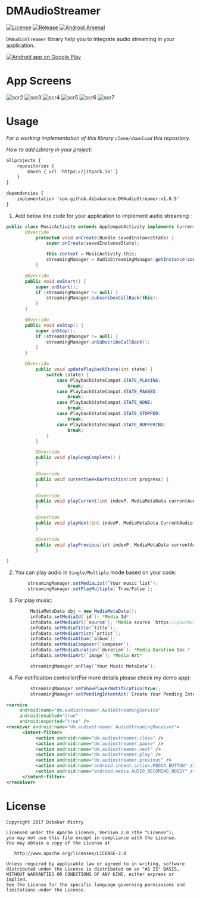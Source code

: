 DMAudioStreamer
==================

[![License](https://img.shields.io/github/license/blipinsk/StaggeredAnimationGroup.svg?style=flat)](https://www.apache.org/licenses/LICENSE-2.0)
[![Release](https://jitpack.io/v/dibakarece/DMAudioStreamer.svg?style=flat-square)](https://jitpack.io/#dibakarece/DMAudioStreamer)
[![Android Arsenal](https://img.shields.io/badge/Android%20Arsenal-DMAudioStreamer-brightgreen.svg?style=flat)](https://android-arsenal.com/details/1/6383)

`DMAudioStreamer` library help you to integrate audio streaming in your application.

<a href="https://play.google.com/store/apps/details?id=dm.audiostreamerdemo">
  <img alt="Android app on Google Play" src="https://developer.android.com/images/brand/en_app_rgb_wo_45.png" />
</a>

App Screens
=====
![scr2](https://user-images.githubusercontent.com/10453203/31852066-f53dcf92-b68e-11e7-821c-683c5d540b23.png)
![scr3](https://user-images.githubusercontent.com/10453203/31852069-0256ecd6-b68f-11e7-84fe-38e725a4b6f5.png)
![scr4](https://user-images.githubusercontent.com/10453203/31852070-04bdf492-b68f-11e7-8c92-1ec26b2042db.png)
![scr5](https://user-images.githubusercontent.com/10453203/31852072-081aadb0-b68f-11e7-84da-372ab3dca009.png)
![scr6](https://user-images.githubusercontent.com/10453203/31852075-0bf357fc-b68f-11e7-93f0-7cba38d4974b.png)
![scr7](https://user-images.githubusercontent.com/10453203/32148071-15dac65e-bd17-11e7-9175-d9f798d026fd.png)

Usage
=====
*For a working implementation of this library `clone/download` this repository.*

*How to add Library in your project*:
```xml
allprojects {
	repositories {
		maven { url 'https://jitpack.io' }
	}
}
```
```xml
dependencies {
    implementation 'com.github.dibakarece:DMAudioStreamer:v1.0.5'
}
```

1. Add below line code for your application to implement audio streaming :

```java
public class MusicActivity extends AppCompatActivity implements CurrentSessionCallback{
       @Override
           protected void onCreate(Bundle savedInstanceState) {
               super.onCreate(savedInstanceState);

               this.context = MusicActivity.this;
               streamingManager = AudioStreamingManager.getInstance(context);
           }

       @Override
       public void onStart() {
           super.onStart();
           if (streamingManager != null) {
               streamingManager.subscribesCallBack(this);
           }
       }

       @Override
       public void onStop() {
           super.onStop();
           if (streamingManager != null) {
               streamingManager.unSubscribeCallBack();
           }
       }

       @Override
           public void updatePlaybackState(int state) {
               switch (state) {
                   case PlaybackStateCompat.STATE_PLAYING:
                       break;
                   case PlaybackStateCompat.STATE_PAUSED:
                       break;
                   case PlaybackStateCompat.STATE_NONE:
                       break;
                   case PlaybackStateCompat.STATE_STOPPED:
                       break;
                   case PlaybackStateCompat.STATE_BUFFERING:
                       break;
               }
           }

           @Override
           public void playSongComplete() {
           }

           @Override
           public void currentSeekBarPosition(int progress) {
           }

           @Override
           public void playCurrent(int indexP, MediaMetaData currentAudio) {
           }

           @Override
           public void playNext(int indexP, MediaMetaData CurrentAudio) {
           }

           @Override
           public void playPrevious(int indexP, MediaMetaData currentAudio) {
           }

}
```

2. You can play audio in `Single/Multiple` mode based on your code:

```java
        streamingManager.setMediaList(`Your music list`);
        streamingManager.setPlayMultiple(`True/False`);
```

3. For play music:

```java
         MediaMetaData obj = new MediaMetaData();
         infoData.setMediaId(`id`); *Media Id*
         infoData.setMediaUrl(`source`); *Media source `https://yourmusicsource/talkies.mp3`*
         infoData.setMediaTitle(`title`);
         infoData.setMediaArtist(`artist`);
         infoData.setMediaAlbum(`album`);
         infoData.setMediaComposer(`composer`);
         infoData.setMediaDuration(`duration`); *Media Duration Sec.*
         infoData.setMediaArt(`image`); *Media Art*

         streamingManager.onPlay(`Your Music MetaData`);
```
4. For notification controller(For more details please check my demo app):

```java
         streamingManager.setShowPlayerNotification(true);
         streamingManager.setPendingIntentAct(`Create Your Pending Intent And Set Here`);
```

```xml
<service
     android:name="dm.audiostreamer.AudioStreamingService"
     android:enabled="true"
     android:exported="true" />
<receiver android:name="dm.audiostreamer.AudioStreamingReceiver">
      <intent-filter>
           <action android:name="dm.audiostreamer.close" />
           <action android:name="dm.audiostreamer.pause" />
           <action android:name="dm.audiostreamer.next" />
           <action android:name="dm.audiostreamer.play" />
           <action android:name="dm.audiostreamer.previous" />
           <action android:name="android.intent.action.MEDIA_BUTTON" />
           <action android:name="android.media.AUDIO_BECOMING_NOISY" />
      </intent-filter>
</receiver>
```

License
=======

    Copyright 2017 Dibakar Mistry

    Licensed under the Apache License, Version 2.0 (the "License");
    you may not use this file except in compliance with the License.
    You may obtain a copy of the License at

       http://www.apache.org/licenses/LICENSE-2.0

    Unless required by applicable law or agreed to in writing, software
    distributed under the License is distributed on an "AS IS" BASIS,
    WITHOUT WARRANTIES OR CONDITIONS OF ANY KIND, either express or implied.
    See the License for the specific language governing permissions and
    limitations under the License.
